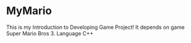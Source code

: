 # MyMario
This is my Introduction to Developing Game Project!
It depends on game Super Mario Bros 3. 
Language C++
